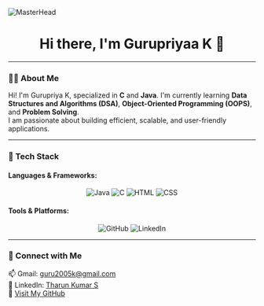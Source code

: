 ![MasterHead](https://github.com/Gurupriyaa-K/Gurupriyaa-K/blob/main/Gray%20Elegant%20Assistant%20Manager%20LinkedIn%20Banner.gif)


<h1 align="center">Hi there, I'm Gurupriyaa K 👋</h1>

---

### 👨‍💻 About Me  
Hi! I'm Gurupriya K, specialized in **C** and **Java**. I'm currently learning **Data Structures and Algorithms (DSA)**, **Object-Oriented Programming (OOPS)**, and **Problem Solving**.  
I am passionate about building efficient, scalable, and user-friendly applications.  

---

### 🚀 Tech Stack  

#### Languages & Frameworks:  
<div align="center">
  
![Java](https://img.shields.io/badge/Java-007396?style=for-the-badge&logo=java&logoColor=white)
![C](https://img.shields.io/badge/C-00599C?style=for-the-badge&logo=c&logoColor=white)
![HTML](https://img.shields.io/badge/HTML5-E34F26?style=for-the-badge&logo=html5&logoColor=white)
![CSS](https://img.shields.io/badge/CSS3-1572B6?style=for-the-badge&logo=css3&logoColor=white)
</div>

#### Tools & Platforms:  
<div align="center">

![GitHub](https://img.shields.io/badge/GitHub-181717?style=for-the-badge&logo=github&logoColor=white)
![LinkedIn](https://img.shields.io/badge/LinkedIn-0077B5?style=for-the-badge&logo=linkedin&logoColor=white)

</div>

---

### 🌟 Connect with Me  

📫 Gmail: [guru2005k@gmail.com](mailto:guru2005@gmail.com)  
🔗 LinkedIn: [Tharun Kumar S](https://www.linkedin.com/in/gurupriyaa-k-69a67325b/)  
📂 [Visit My GitHub](https://github.com/Gurupriyaa-K)

